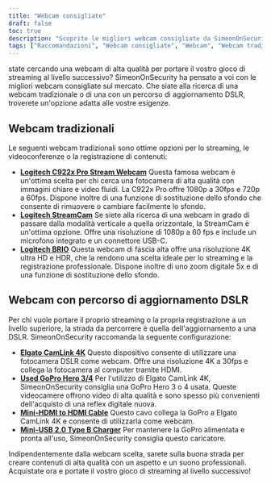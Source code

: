 ```yaml
---
title: "Webcam consigliate"
draft: false
toc: true
description: "Scoprite le migliori webcam consigliate da SimeonOnSecurity per tutte le vostre esigenze di streaming. Scegliete tra le webcam tradizionali, come la Logitech C922x Pro Stream Webcam, la Logitech StreamCam e la Logitech BRIO, oppure optate per una webcam con un percorso di aggiornamento DSLR, utilizzando la Elgato CamLink 4K con una GoPro Hero 3 4 usata, un cavo da Mini-HDMI a HDMI e un caricatore Mini-USB 2.0 Tipo B. Acquista ora le migliori webcam sul mercato."
tags: ["Raccomandazioni", "Webcam consigliate", "Webcam", "Webcam tradizionali", "Webcam con percorso di aggiornamento DSLR", "Webcam Logitech C922x Pro Stream", "Logitech StreamCam", "Logitech BRIO", "Elgato CamLink 4K", "Go Pro Hero 3 4", "Cavo da Mini-HDMI a HDMI", "Caricatore mini-USB 2.0 tipo B"]
---
```

 state cercando una webcam di alta qualità per portare il vostro gioco di streaming al livello successivo? SimeonOnSecurity ha pensato a voi con le migliori webcam consigliate sul mercato. Che siate alla ricerca di una webcam tradizionale o di una con un percorso di aggiornamento DSLR, troverete un'opzione adatta alle vostre esigenze.

## Webcam tradizionali

Le seguenti webcam tradizionali sono ottime opzioni per lo streaming, le videoconferenze o la registrazione di contenuti:

- [**Logitech C922x Pro Stream Webcam**](https://amzn.to/37P4FMN) Questa famosa webcam è un'ottima scelta per chi cerca una fotocamera di alta qualità con immagini chiare e video fluidi. La C922x Pro offre 1080p a 30fps e 720p a 60fps. Dispone inoltre di una funzione di sostituzione dello sfondo che consente di rimuovere o cambiare facilmente lo sfondo.
- [**Logitech StreamCam**](https://amzn.to/2SQUWAA) Se siete alla ricerca di una webcam in grado di passare dalla modalità verticale a quella orizzontale, la StreamCam è un'ottima opzione. Offre una risoluzione di 1080p a 60 fps e include un microfono integrato e un connettore USB-C.
- [**Logitech BRIO**](https://amzn.to/2uQPjcn) Questa webcam di fascia alta offre una risoluzione 4K ultra HD e HDR, che la rendono una scelta ideale per lo streaming e la registrazione professionale. Dispone inoltre di uno zoom digitale 5x e di una funzione di sostituzione dello sfondo.

## Webcam con percorso di aggiornamento DSLR

Per chi vuole portare il proprio streaming o la propria registrazione a un livello superiore, la strada da percorrere è quella dell'aggiornamento a una DSLR. SimeonOnSecurity raccomanda la seguente configurazione:

- [**Elgato CamLink 4K**](https://amzn.to/3oFugAi) Questo dispositivo consente di utilizzare una fotocamera DSLR come webcam. Offre una risoluzione 4K a 30fps e collega la fotocamera al computer tramite HDMI.
- [**Used GoPro Hero 3/4**](https://www.ebay.com/sch/i.html?_nkw=Used+GoPro+HERO+4+Black+Edition) Per l'utilizzo di Elgato CamLink 4K, SimeonOnSecurity consiglia una GoPro Hero 3 o 4 usata. Queste videocamere offrono video di alta qualità e sono spesso più convenienti dell'acquisto di una reflex digitale nuova.
- [**Mini-HDMI to HDMI Cable**](https://amzn.to/2N1AL2J) Questo cavo collega la GoPro a Elgato CamLink 4K e consente di utilizzarla come webcam.
- [**Mini-USB 2.0 Type B Charger**](https://amzn.to/2XyN5t5) Per mantenere la GoPro alimentata e pronta all'uso, SimeonOnSecurity consiglia questo caricatore.

Indipendentemente dalla webcam scelta, sarete sulla buona strada per creare contenuti di alta qualità con un aspetto e un suono professionali. Acquistate ora e portate il vostro gioco di streaming al livello successivo!
